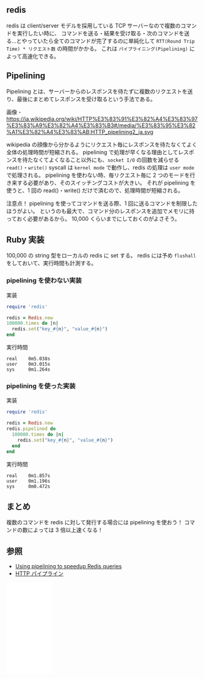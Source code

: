 ## redis

redis は client/server モデルを採用している TCP サーバーなので複数のコマンドを実行したい時に、
コマンドを送る・結果を受け取る・次のコマンドを送る...とやっていたら全てのコマンドが完了するのに単純化して `RTT(Round Trip Time) * リクエスト数` の時間がかかる。
これは `パイプライニング(Pipelining)` によって高速化できる。

## Pipelining

Pipelining とは、サーバーからのレスポンスを待たずに複数のリクエストを送り、最後にまとめてレスポンスを受け取るという手法である。

画像 - https://ja.wikipedia.org/wiki/HTTP%E3%83%91%E3%82%A4%E3%83%97%E3%83%A9%E3%82%A4%E3%83%B3#/media/%E3%83%95%E3%82%A1%E3%82%A4%E3%83%AB:HTTP_pipelining2_ja.svg

wikipedia の顔像から分かるようにリクエスト毎にレスポンスを待たなくてよく全体の処理時間が短縮される。
pipelining で処理が早くなる理由としてレスポンスを待たなくてよくなること以外にも、`socket I/O` の回数を減らせる
`read()`・`write()` syscall は `kernel mode` で動作し、redis の処理は `user mode` で処理される。
pipelining を使わない時、毎リクエスト毎に 2 つのモードを行き来する必要があり、そのスイッチングコストが大きい。
それが pipelining を使うと、1 回の read()・write() だけで済むので、処理時間が短縮される。

注意点！
pipelining を使ってコマンドを送る際、1 回に送るコマンドを制限したほうがよい。
というのも最大で、コマンド分のレスポンスを追加でメモリに持っておく必要があるから。
10,000 くらいまでにしておくのがよさそう。

## Ruby 実装

100,000 の string 型をローカルの redis に set する。
redis には予め `flushall` をしておいて、実行時間も計測する。

### pipelining を使わない実装

実装

```ruby
require 'redis'

redis = Redis.new
100000.times do |n|
  redis.set("key_#{n}", "value_#{n}")
end
```

実行時間

```
real    0m5.038s
user    0m3.015s
sys     0m1.264s
```

### pipelining を使った実装

実装

```ruby
require 'redis'

redis = Redis.new
redis.pipelined do
  100000.times do |n|
    redis.set("key_#{n}", "value_#{n}")
  end
end
```

実行時間

```
real    0m1.857s
user    0m1.196s
sys     0m0.472s
```

## まとめ

複数のコマンドを redis に対して発行する場合には pipelining を使おう！
コマンドの数によっては 3 倍以上速くなる！

## 参照

- [Using pipelining to speedup Redis queries](https://redis.io/topics/pipelining)
- [HTTP パイプライン](https://ja.wikipedia.org/wiki/HTTP%E3%83%91%E3%82%A4%E3%83%97%E3%83%A9%E3%82%A4%E3%83%B3)

<iframe style="width:120px;height:240px;" marginwidth="0" marginheight="0" scrolling="no" frameborder="0" src="//rcm-fe.amazon-adsystem.com/e/cm?lt1=_blank&bc1=000000&IS2=1&bg1=FFFFFF&fc1=000000&lc1=0000FF&t=nekootoko304-22&language=ja_JP&o=9&p=8&l=as4&m=amazon&f=ifr&ref=as_ss_li_til&asins=4048917358&linkId=7f4d4b79ecdfcc491bcca59fa2b4c46a"></iframe>
